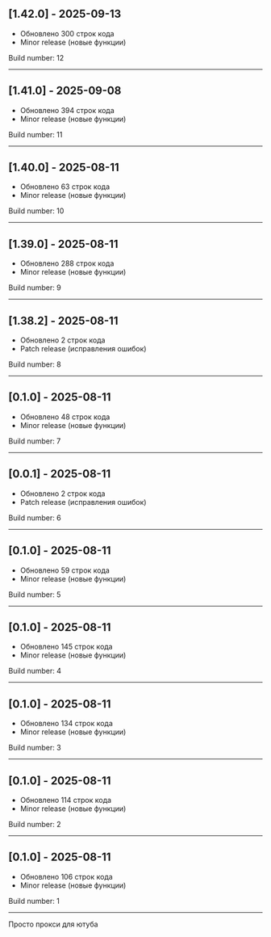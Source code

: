 ## [1.42.0] - 2025-09-13

- Обновлено 300 строк кода
- Minor release (новые функции)

Build number: 12

---

## [1.41.0] - 2025-09-08

- Обновлено 394 строк кода
- Minor release (новые функции)

Build number: 11

---

## [1.40.0] - 2025-08-11

- Обновлено 63 строк кода
- Minor release (новые функции)

Build number: 10

---

## [1.39.0] - 2025-08-11

- Обновлено 288 строк кода
- Minor release (новые функции)

Build number: 9

---

## [1.38.2] - 2025-08-11

- Обновлено 2 строк кода
- Patch release (исправления ошибок)

Build number: 8

---

## [0.1.0] - 2025-08-11

- Обновлено 48 строк кода
- Minor release (новые функции)

Build number: 7

---

## [0.0.1] - 2025-08-11

- Обновлено 2 строк кода
- Patch release (исправления ошибок)

Build number: 6

---

## [0.1.0] - 2025-08-11

- Обновлено 59 строк кода
- Minor release (новые функции)

Build number: 5

---

## [0.1.0] - 2025-08-11

- Обновлено 145 строк кода
- Minor release (новые функции)

Build number: 4

---

## [0.1.0] - 2025-08-11

- Обновлено 134 строк кода
- Minor release (новые функции)

Build number: 3

---

## [0.1.0] - 2025-08-11

- Обновлено 114 строк кода
- Minor release (новые функции)

Build number: 2

---

## [0.1.0] - 2025-08-11

- Обновлено 106 строк кода
- Minor release (новые функции)

Build number: 1

---

Просто прокси для ютуба












